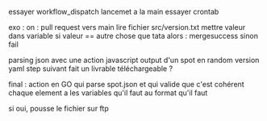 essayer workflow_dispatch lancemet a la main
essayer crontab

exo : 
on : pull request vers main
lire fichier src/version.txt
mettre valeur dans variable
si valeur == autre chose que tata alors :
 mergesuccess
sinon fail

parsing json avec une action javascript
output d'un spot en random version yaml 
step suivant fait un livrable téléchargeable ?


final : 
action en GO qui parse spot.json et qui valide que c'est cohérent
chaque element a les variables qu'il faut au format qu'il faut

si oui, pousse le fichier sur ftp

